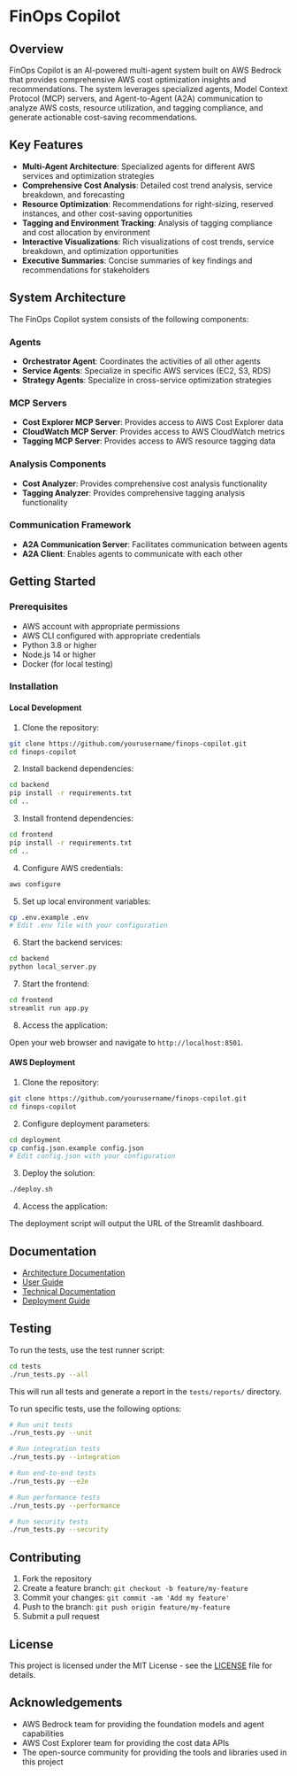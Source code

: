 # FinOps Copilot

## Overview

FinOps Copilot is an AI-powered multi-agent system built on AWS Bedrock that provides comprehensive AWS cost optimization insights and recommendations. The system leverages specialized agents, Model Context Protocol (MCP) servers, and Agent-to-Agent (A2A) communication to analyze AWS costs, resource utilization, and tagging compliance, and generate actionable cost-saving recommendations.

## Key Features

- **Multi-Agent Architecture**: Specialized agents for different AWS services and optimization strategies
- **Comprehensive Cost Analysis**: Detailed cost trend analysis, service breakdown, and forecasting
- **Resource Optimization**: Recommendations for right-sizing, reserved instances, and other cost-saving opportunities
- **Tagging and Environment Tracking**: Analysis of tagging compliance and cost allocation by environment
- **Interactive Visualizations**: Rich visualizations of cost trends, service breakdown, and optimization opportunities
- **Executive Summaries**: Concise summaries of key findings and recommendations for stakeholders

## System Architecture

The FinOps Copilot system consists of the following components:

### Agents

- **Orchestrator Agent**: Coordinates the activities of all other agents
- **Service Agents**: Specialize in specific AWS services (EC2, S3, RDS)
- **Strategy Agents**: Specialize in cross-service optimization strategies

### MCP Servers

- **Cost Explorer MCP Server**: Provides access to AWS Cost Explorer data
- **CloudWatch MCP Server**: Provides access to AWS CloudWatch metrics
- **Tagging MCP Server**: Provides access to AWS resource tagging data

### Analysis Components

- **Cost Analyzer**: Provides comprehensive cost analysis functionality
- **Tagging Analyzer**: Provides comprehensive tagging analysis functionality

### Communication Framework

- **A2A Communication Server**: Facilitates communication between agents
- **A2A Client**: Enables agents to communicate with each other

## Getting Started

### Prerequisites

- AWS account with appropriate permissions
- AWS CLI configured with appropriate credentials
- Python 3.8 or higher
- Node.js 14 or higher
- Docker (for local testing)

### Installation

#### Local Development

1. Clone the repository:

```bash
git clone https://github.com/yourusername/finops-copilot.git
cd finops-copilot
```

2. Install backend dependencies:

```bash
cd backend
pip install -r requirements.txt
cd ..
```

3. Install frontend dependencies:

```bash
cd frontend
pip install -r requirements.txt
cd ..
```

4. Configure AWS credentials:

```bash
aws configure
```

5. Set up local environment variables:

```bash
cp .env.example .env
# Edit .env file with your configuration
```

6. Start the backend services:

```bash
cd backend
python local_server.py
```

7. Start the frontend:

```bash
cd frontend
streamlit run app.py
```

8. Access the application:

Open your web browser and navigate to `http://localhost:8501`.

#### AWS Deployment

1. Clone the repository:

```bash
git clone https://github.com/yourusername/finops-copilot.git
cd finops-copilot
```

2. Configure deployment parameters:

```bash
cd deployment
cp config.json.example config.json
# Edit config.json with your configuration
```

3. Deploy the solution:

```bash
./deploy.sh
```

4. Access the application:

The deployment script will output the URL of the Streamlit dashboard.

## Documentation

- [Architecture Documentation](/documentation/architecture_diagram.md)
- [User Guide](/documentation/user_guide.md)
- [Technical Documentation](/documentation/technical_documentation.md)
- [Deployment Guide](/documentation/deployment_guide.md)

## Testing

To run the tests, use the test runner script:

```bash
cd tests
./run_tests.py --all
```

This will run all tests and generate a report in the `tests/reports/` directory.

To run specific tests, use the following options:

```bash
# Run unit tests
./run_tests.py --unit

# Run integration tests
./run_tests.py --integration

# Run end-to-end tests
./run_tests.py --e2e

# Run performance tests
./run_tests.py --performance

# Run security tests
./run_tests.py --security
```

## Contributing

1. Fork the repository
2. Create a feature branch: `git checkout -b feature/my-feature`
3. Commit your changes: `git commit -am 'Add my feature'`
4. Push to the branch: `git push origin feature/my-feature`
5. Submit a pull request

## License

This project is licensed under the MIT License - see the [LICENSE](LICENSE) file for details.

## Acknowledgements

- AWS Bedrock team for providing the foundation models and agent capabilities
- AWS Cost Explorer team for providing the cost data APIs
- The open-source community for providing the tools and libraries used in this project
